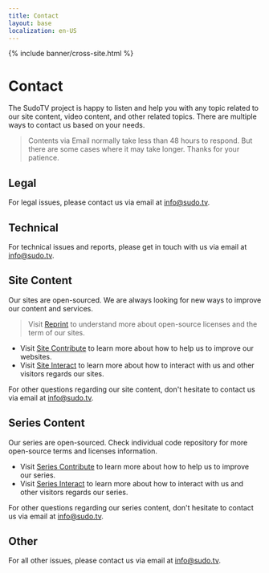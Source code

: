 ```yaml
---
title: Contact
layout: base
localization: en-US
---
```


{% include banner/cross-site.html %}

# Contact

The SudoTV project is happy to listen and help you with any topic related to our site content, video content, and other related topics. There are multiple ways to contact us based on your needs.

> Contents via Email normally take less than 48 hours to respond. But there are some cases where it may take longer. Thanks for your patience.

## Legal

For legal issues, please contact us via email at [info@sudo.tv](mailto://info@sudo.tv).

## Technical

For technical issues and reports, please get in touch with us via email at [info@sudo.tv](mailto://info@sudo.tv).

## Site Content

Our sites are open-sourced. We are always looking for new ways to improve our content and services.

> Visit [Reprint](https://sudo.tv/reprint) to understand more about open-source licenses and the term of our sites.

- Visit [Site Contribute](https://sudo.tv/contribute/sites) to learn more about how to help us to improve our websites.
- Visit [Site Interact](https://sudo.tv/interact/sites) to learn more about how to interact with us and other visitors regards our sites.

For other questions regarding our site content, don't hesitate to contact us via email at [info@sudo.tv](mailto://info@sudo.tv).

## Series Content

Our series are open-sourced. Check individual code repository for more open-source terms and licenses information.

- Visit [Series Contribute](https://sudo.tv/contribute/series) to learn more about how to help us to improve our series.
- Visit [Series Interact](https://sudo.tv/interact/series) to learn more about how to interact with us and other visitors regards our series.

For other questions regarding our series content, don't hesitate to contact us via email at [info@sudo.tv](mailto://info@sudo.tv).

## Other

For all other issues, please contact us via email at [info@sudo.tv](mailto://info@sudo.tv).
